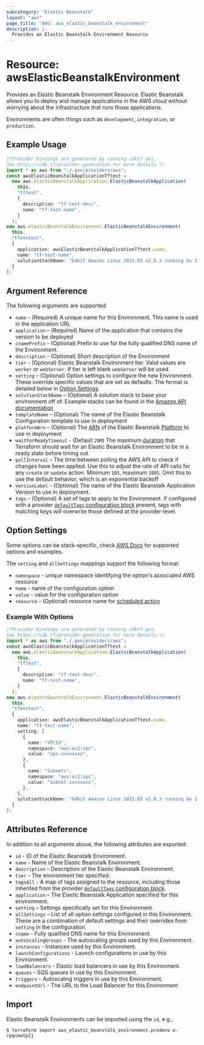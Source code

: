 ```yaml
---
subcategory: "Elastic Beanstalk"
layout: "aws"
page_title: "AWS: aws_elastic_beanstalk_environment"
description: |-
  Provides an Elastic Beanstalk Environment Resource
---
```


# Resource: awsElasticBeanstalkEnvironment

Provides an Elastic Beanstalk Environment Resource. Elastic Beanstalk allows
you to deploy and manage applications in the AWS cloud without worrying about
the infrastructure that runs those applications.

Environments are often things such as `development`, `integration`, or
`production`.

## Example Usage

```typescript
/*Provider bindings are generated by running cdktf get.
See https://cdk.tf/provider-generation for more details.*/
import * as aws from "./.gen/providers/aws";
const awsElasticBeanstalkApplicationTftest =
  new aws.elasticBeanstalkApplication.ElasticBeanstalkApplication(
    this,
    "tftest",
    {
      description: "tf-test-desc",
      name: "tf-test-name",
    }
  );
new aws.elasticBeanstalkEnvironment.ElasticBeanstalkEnvironment(
  this,
  "tfenvtest",
  {
    application: awsElasticBeanstalkApplicationTftest.name,
    name: "tf-test-name",
    solutionStackName: "64bit Amazon Linux 2015.03 v2.0.3 running Go 1.4",
  }
);

```

## Argument Reference

The following arguments are supported:

* `name` - (Required) A unique name for this Environment. This name is used
  in the application URL
* `application` – (Required) Name of the application that contains the version
  to be deployed
* `cnamePrefix` - (Optional) Prefix to use for the fully qualified DNS name of
  the Environment.
* `description` - (Optional) Short description of the Environment
* `tier` - (Optional) Elastic Beanstalk Environment tier. Valid values are `worker`
  or `webServer`. If tier is left blank `webServer` will be used.
* `setting` – (Optional) Option settings to configure the new Environment. These
  override specific values that are set as defaults. The format is detailed
  below in [Option Settings](#option-settings)
* `solutionStackName` – (Optional) A solution stack to base your environment
  off of. Example stacks can be found in the [Amazon API documentation][1]
* `templateName` – (Optional) The name of the Elastic Beanstalk Configuration
  template to use in deployment
* `platformArn` – (Optional) The [ARN][2] of the Elastic Beanstalk [Platform][3]
  to use in deployment
* `waitForReadyTimeout` - (Default `20M`) The maximum
  [duration](https://golang.org/pkg/time/#ParseDuration) that Terraform should
  wait for an Elastic Beanstalk Environment to be in a ready state before timing
  out.
* `pollInterval` – The time between polling the AWS API to
  check if changes have been applied. Use this to adjust the rate of API calls
  for any `create` or `update` action. Minimum `10S`, maximum `180S`. Omit this to
  use the default behavior, which is an exponential backoff
* `versionLabel` - (Optional) The name of the Elastic Beanstalk Application Version
  to use in deployment.
* `tags` - (Optional) A set of tags to apply to the Environment. If configured with a provider [`defaultTags` configuration block](https://registry.terraform.io/providers/hashicorp/aws/latest/docs#default_tags-configuration-block) present, tags with matching keys will overwrite those defined at the provider-level.

## Option Settings

Some options can be stack-specific, check [AWS Docs](https://docs.aws.amazon.com/elasticbeanstalk/latest/dg/command-options-general.html)
for supported options and examples.

The `setting` and `allSettings` mappings support the following format:

* `namespace` - unique namespace identifying the option's associated AWS resource
* `name` - name of the configuration option
* `value` - value for the configuration option
* `resource` - (Optional) resource name for [scheduled action](https://docs.aws.amazon.com/elasticbeanstalk/latest/dg/command-options-general.html#command-options-general-autoscalingscheduledaction)

### Example With Options

```typescript
/*Provider bindings are generated by running cdktf get.
See https://cdk.tf/provider-generation for more details.*/
import * as aws from "./.gen/providers/aws";
const awsElasticBeanstalkApplicationTftest =
  new aws.elasticBeanstalkApplication.ElasticBeanstalkApplication(
    this,
    "tftest",
    {
      description: "tf-test-desc",
      name: "tf-test-name",
    }
  );
new aws.elasticBeanstalkEnvironment.ElasticBeanstalkEnvironment(
  this,
  "tfenvtest",
  {
    application: awsElasticBeanstalkApplicationTftest.name,
    name: "tf-test-name",
    setting: [
      {
        name: "VPCId",
        namespace: "aws:ec2:vpc",
        value: "vpc-xxxxxxxx",
      },
      {
        name: "Subnets",
        namespace: "aws:ec2:vpc",
        value: "subnet-xxxxxxxx",
      },
    ],
    solutionStackName: "64bit Amazon Linux 2015.03 v2.0.3 running Go 1.4",
  }
);

```

## Attributes Reference

In addition to all arguments above, the following attributes are exported:

* `id` - ID of the Elastic Beanstalk Environment.
* `name` - Name of the Elastic Beanstalk Environment.
* `description` - Description of the Elastic Beanstalk Environment.
* `tier` - The environment tier specified.
* `tagsAll` - A map of tags assigned to the resource, including those inherited from the provider [`defaultTags` configuration block](https://registry.terraform.io/providers/hashicorp/aws/latest/docs#default_tags-configuration-block).
* `application` – The Elastic Beanstalk Application specified for this environment.
* `setting` – Settings specifically set for this Environment.
* `allSettings` – List of all option settings configured in this Environment. These
  are a combination of default settings and their overrides from `setting` in
  the configuration.
* `cname` - Fully qualified DNS name for this Environment.
* `autoscalingGroups` - The autoscaling groups used by this Environment.
* `instances` - Instances used by this Environment.
* `launchConfigurations` - Launch configurations in use by this Environment.
* `loadBalancers` - Elastic load balancers in use by this Environment.
* `queues` - SQS queues in use by this Environment.
* `triggers` - Autoscaling triggers in use by this Environment.
* `endpointUrl` - The URL to the Load Balancer for this Environment

[1]: https://docs.aws.amazon.com/elasticbeanstalk/latest/dg/concepts.platforms.html

[2]: https://docs.aws.amazon.com/general/latest/gr/aws-arns-and-namespaces.html

[3]: https://docs.aws.amazon.com/AWSCloudFormation/latest/UserGuide/aws-properties-beanstalk-environment.html#cfn-beanstalk-environment-platformarn

## Import

Elastic Beanstalk Environments can be imported using the `id`, e.g.,

```console
$ terraform import aws_elastic_beanstalk_environment.prodenv e-rpqsewtp2j
```

